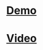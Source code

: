 # [Demo](https://discord-clone-6941d.firebaseapp.com/)

# [Video](https://www.youtube.com/watch?v=zc1loX80TX8&t=15s&ab_channel=CleverProgrammer)